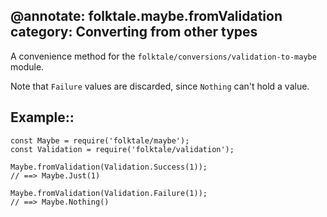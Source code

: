 @annotate: folktale.maybe.fromValidation
category: Converting from other types
---

A convenience method for the `folktale/conversions/validation-to-maybe` module.

Note that `Failure` values are discarded, since `Nothing` can't hold a value.

## Example::

    const Maybe = require('folktale/maybe');
    const Validation = require('folktale/validation');
    
    Maybe.fromValidation(Validation.Success(1));
    // ==> Maybe.Just(1)
    
    Maybe.fromValidation(Validation.Failure(1));
    // ==> Maybe.Nothing()
